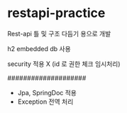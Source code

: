 # restapi-practice
Rest-api 틀 및 구조 다듬기 용으로 개발

h2 embedded db 사용

security 적용 X (id 로 권한 체크 임시처리)

####################
- Jpa, SpringDoc 적용
- Exception 전역 처리

